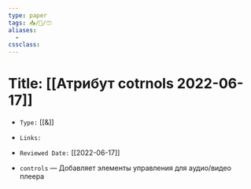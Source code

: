 ```yaml
---
type: paper
tags: 📥️/📜️/🩳
aliases:
  - 
cssclass: 
---
```




# Title: **[[Атрибут cotrnols 2022-06-17]]**
- `Type:` [[&]]
- `Links:`
- `Reviewed Date:` [[2022-06-17]]

-   `controls` — Добавляет элементы управления для аудио/видео плеера